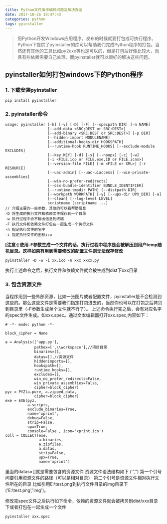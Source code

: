 ```yaml
---
title: Python文件操作编码问题及解决办法
date: 2017-10-26 19:47:43
categories: python
tags: pyinstaller
---
```


> 用Python开发Windows应用程序，发布的时候就要打包成可执行程序。Python下提供了pyinstaller的库可以帮助我们完成Python程序的打包。当然还有其他的工具比如py2exe等也是可以的，但是打包后好像比较大，而且有些依赖需要自己处理，而pyinstaller就可以很好的解决这些问题。

<!--more-->

## pyinstaller如何打包windows下的Python程序

### 1. 下载安装pyinstaller
```
pip install pyinstaller
```
### 2. pyinstaller命令
```
usage: pyinstaller [-h] [-v] [-D] [-F] [--specpath DIR] [-n NAME]
                   [--add-data <SRC;DEST or SRC:DEST>]
                   [--add-binary <SRC;DEST or SRC:DEST>] [-p DIR]
                   [--hidden-import MODULENAME]
                   [--additional-hooks-dir HOOKSPATH]
                   [--runtime-hook RUNTIME_HOOKS] [--exclude-module EXCLUDES]
                   [--key KEY] [-d] [-s] [--noupx] [-c] [-w]
                   [-i <FILE.ico or FILE.exe,ID or FILE.icns>]
                   [--version-file FILE] [-m <FILE or XML>] [-r RESOURCE]
                   [--uac-admin] [--uac-uiaccess] [--win-private-assemblies]
                   [--win-no-prefer-redirects]
                   [--osx-bundle-identifier BUNDLE_IDENTIFIER]
                   [--runtime-tmpdir PATH] [--distpath DIR]
                   [--workpath WORKPATH] [-y] [--upx-dir UPX_DIR] [-a]
                   [--clean] [--log-level LEVEL]
                   scriptname [scriptname ...]
// 介绍主要的一些参数，其他的可以看帮助信息
-D 将生成的执行文件和依赖文件保存到一个目录
-w 执行过程中会不输出信息到终端
-F 执行文件和依赖文件打包在一起生成一个执行文件
-n 指定执行文件的名字
-i 指定执行文件的图标ico
```
**[注意:] 使用-F参数生成一个文件的话，执行过程中程序是会被解压到用户temp随机目录。这样如果有用到需要修改的配置文件则无法保存修改**
```
pyinstaller -D -w -i xx.ico -n xxx xxxx.py
```
执行上述命令之后，执行文件和依赖文件就会被生成到dist下xxx目录

### 3. 包含资源文件
当程序用到一些外部资源，比如一张图片或者配置文件，pyinstaller是不会检测到这些的。那么这些文件是需要我们指定打包进去的，当然你也可以在打包之后拷贝到目录里（-F参数生成单个文件就不行了）。 
上述命令执行完之后，会有对应名字的spec文件生成。如xxx.spec。通过文本编辑器打开xxx.spec,内容如下：
```
# -*- mode: python -*-

block_cipher = None

a = Analysis(['app.py'],
             pathex=['.\\workspace'],//项目目录
             binaries=[],
             datas=[],//资源文件
             hiddenimports=[],
             hookspath=[],
             runtime_hooks=[],
             excludes=[],
             win_no_prefer_redirects=False,
             win_private_assemblies=False,
             cipher=block_cipher)
pyz = PYZ(a.pure, a.zipped_data,
             cipher=block_cipher)
exe = EXE(pyz,
          a.scripts,
          exclude_binaries=True,
          name='xprint',
          debug=False,
          strip=False,
          upx=True,
          console=False , icon='xprint.ico')
coll = COLLECT(exe,
               a.binaries,
               a.zipfiles,
               a.datas,
               strip=False,
               upx=True,
               name='xprint')
```
里面的datas=[]就是需要包含的资源文件
资源文件语法结构如下
('','')
第一个引号问要引用资源文件的路径（可以是相对目录）
第二个引号是资源文件相对执行文件所在的目录
比如引用E:\test.png到执行文件目录的img目录下('E:\\test.png','img')。

修改完spec文件之后执行如下命令，依赖的资源文件就会被拷贝到dist/xxx目录下或者打包在一起生成一个文件
```
pyinstaller xxx.spec
```